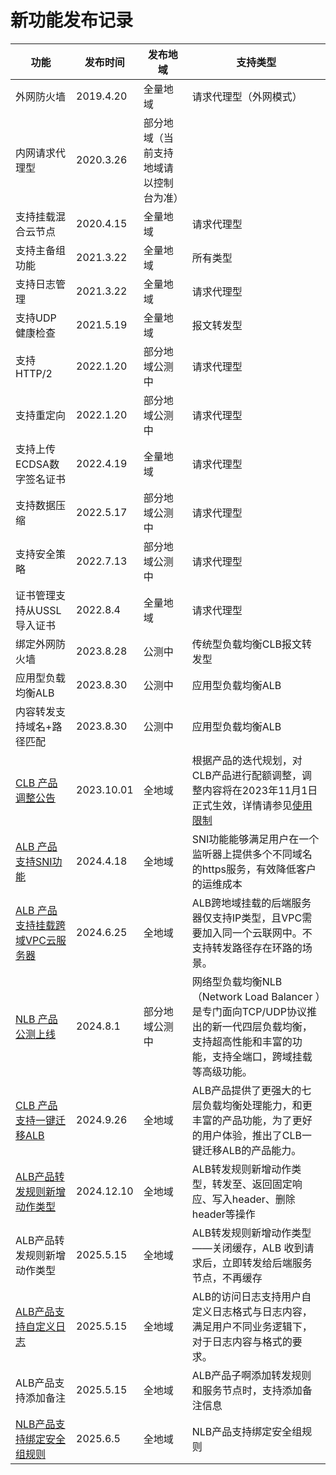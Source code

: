 


# 新功能发布记录

| 功能 | 发布时间 | 发布地域 | 支持类型 |
| --- | --- | --- | --- |
| 外网防火墙 | 2019.4.20 | 全量地域 | 请求代理型（外网模式） |
| 内网请求代理型 | 2020.3.26 | 部分地域（当前支持地域请以控制台为准） | |
| 支持挂载混合云节点 | 2020.4.15 | 全量地域 | 请求代理型|
| 支持主备组功能 | 2021.3.22 | 全量地域 | 所有类型|
| 支持日志管理 | 2021.3.22 | 全量地域 | 请求代理型|
| 支持UDP健康检查 | 2021.5.19 | 全量地域 | 报文转发型|
| 支持HTTP/2 | 2022.1.20 | 部分地域公测中 | 请求代理型|
| 支持重定向 | 2022.1.20 | 部分地域公测中 | 请求代理型|
| 支持上传ECDSA数字签名证书 | 2022.4.19 | 全量地域 | 请求代理型|
| 支持数据压缩 | 2022.5.17 | 部分地域公测中 | 请求代理型|
| 支持安全策略 | 2022.7.13 | 部分地域公测中 | 请求代理型|
| 证书管理支持从USSL导入证书 | 2022.8.4 | 全量地域 | 请求代理型|
| 绑定外网防火墙 | 2023.8.28 | 公测中 | 传统型负载均衡CLB报文转发型|
| 应用型负载均衡ALB | 2023.8.30 | 公测中 | 应用型负载均衡ALB|
| 内容转发支持域名+路径匹配 | 2023.8.30 | 公测中 | 应用型负载均衡ALB|
| [CLB 产品调整公告](ulb/releasenotes/updates) | 2023.10.01 | 全地域 | 根据产品的迭代规划，对CLB产品进行配额调整，调整内容将在2023年11月1日正式生效，详情请参见[使用限制](https://docs.ucloud.cn/ulb/intro/limit )|
| [ALB 产品支持SNI功能](ulb/releasenotes/alb-sni.md) | 2024.4.18 | 全地域 | SNI功能能够满足用户在一个监听器上提供多个不同域名的https服务，有效降低客户的运维成本 |
| [ALB 产品支持挂载跨域VPC云服务器](ulb/releasenotes/alb-vpc.md) | 2024.6.25 | 全地域 | ALB跨地域挂载的后端服务器仅支持IP类型，且VPC需要加入同一个云联网中。不支持转发路径存在环路的场景。 |
| [NLB 产品公测上线 ](ulb/releasenotes/nlb_release.md) | 2024.8.1 | 部分地域公测中 | 网络型负载均衡NLB（Network Load Balancer ）是专门面向TCP/UDP协议推出的新一代四层负载均衡，支持超高性能和丰富的功能，支持全端口，跨域挂载等高级功能。 |
| [CLB 产品支持一键迁移ALB ](ulb/releasenotes/clb7_migrate.md) | 2024.9.26 | 全地域 | ALB产品提供了更强大的七层负载均衡处理能力，和更丰富的产品功能，为了更好的用户体验，推出了CLB一键迁移ALB的产品能力。 |
| [ALB产品转发规则新增动作类型 ](ulb/releasenotes/alb_forwarding_upadte.md) | 2024.12.10 | 全地域 | ALB转发规则新增动作类型，转发至、返回固定响应、写入header、删除header等操作 |
| ALB产品转发规则新增动作类型 | 2025.5.15 | 全地域 | ALB转发规则新增动作类型——关闭缓存，ALB 收到请求后，立即转发给后端服务节点，不再缓存 |
| [ALB产品支持自定义日志](/ulb/alb/guide/logs/access-logs) | 2025.5.15 | 全地域 | ALB的访问日志支持用户自定义日志格式与日志内容，满足用户不同业务逻辑下，对于日志内容与格式的要求。 |
| ALB产品支持添加备注 | 2025.5.15 | 全地域 | ALB产品子啊添加转发规则和服务节点时，支持添加备注信息 |
| [NLB产品支持绑定安全组规则 ](ulb/releasenotes/nlb_group.md) | 2025.6.5 | 全地域 | NLB产品支持绑定安全组规则 |



